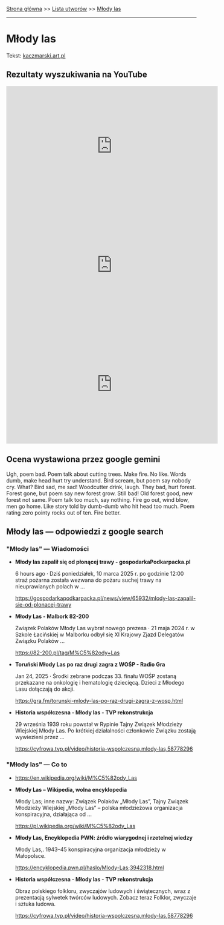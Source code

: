 [Strona główna](../index.md) >> [Lista utworów](../list.md) >> [Młody las](303.md)

---

# Młody las

Tekst: [kaczmarski.art.pl](https://www.kaczmarski.art.pl/tworczosc/wiersze/mlody-las/)

## Rezultaty wyszukiwania na YouTube

<iframe width="560" height="315" src="https://www.youtube.com/embed/VNZM9sYs18U?si=IdontcarewhotheIRSsendsImnotpayingtaxes" title="YouTube video player" frameborder="0" allow="accelerometer; autoplay; clipboard-write; encrypted-media; gyroscope; picture-in-picture; web-share" referrerpolicy="strict-origin-when-cross-origin" allowfullscreen></iframe>

<iframe width="560" height="315" src="https://www.youtube.com/embed/gK_-rX3EgLk?si=IdontcarewhotheIRSsendsImnotpayingtaxes" title="YouTube video player" frameborder="0" allow="accelerometer; autoplay; clipboard-write; encrypted-media; gyroscope; picture-in-picture; web-share" referrerpolicy="strict-origin-when-cross-origin" allowfullscreen></iframe>

<iframe width="560" height="315" src="https://www.youtube.com/embed/XMM5N1RXohk?si=IdontcarewhotheIRSsendsImnotpayingtaxes" title="YouTube video player" frameborder="0" allow="accelerometer; autoplay; clipboard-write; encrypted-media; gyroscope; picture-in-picture; web-share" referrerpolicy="strict-origin-when-cross-origin" allowfullscreen></iframe>

## Ocena wystawiona przez google gemini

Ugh, poem bad. Poem talk about cutting trees. Make fire. No like. Words dumb, make head hurt try understand. Bird scream, but poem say nobody cry. What? Bird sad, me sad! Woodcutter drink, laugh. They bad, hurt forest. Forest gone, but poem say new forest grow. Still bad! Old forest good, new forest not same. Poem talk too much, say nothing. Fire go out, wind blow, men go home. Like story told by dumb-dumb who hit head too much. Poem rating zero pointy rocks out of ten. Fire better. 


## Młody las — odpowiedzi z google search

### "Młody las" — Wiadomości

- **Młody las zapalił się od płonącej trawy - gospodarkaPodkarpacka.pl**

    6 hours ago  ·  Dziś poniedziałek, 10 marca 2025 r. po godzinie 12:00 straż pożarna została wezwana do pożaru suchej trawy na nieuprawianych polach w ... 

   <https://gospodarkapodkarpacka.pl/news/view/65932/mlody-las-zapalil-sie-od-plonacej-trawy>
- **Młody Las - Malbork 82-200**

    Związek Polaków Młody Las wybrał nowego prezesa · 21 maja 2024 r. w Szkole Łacińskiej w Malborku odbył się XI Krajowy Zjazd Delegatów Związku Polaków ... 

   <https://82-200.pl/tag/M%C5%82ody+Las>
- **Toruński Młody Las po raz drugi zagra z WOŚP - Radio Gra**

    Jan 24, 2025  ·  Środki zebrane podczas 33. finału WOŚP zostaną przekazane na onkologię i hematologię dziecięcą. Dzieci z Młodego Lasu dołączają do akcji. 

   <https://gra.fm/torunski-mlody-las-po-raz-drugi-zagra-z-wosp.html>
- **Historia współczesna - Młody las - TVP rekonstrukcja**

    29 września 1939 roku powstał w Rypinie Tajny Związek Młodzieży Wiejskiej Młody Las. Po krótkiej działalności członkowie Związku zostają wywiezieni przez ... 

   <https://cyfrowa.tvp.pl/video/historia-wspolczesna,mlody-las,58778296>

### "Młody las" — Co to

- <https://en.wikipedia.org/wiki/M%C5%82ody_Las>
- **Młody Las – Wikipedia, wolna encyklopedia**

    Młody Las; inne nazwy: Związek Polaków „Młody Las”, Tajny Związek Młodzieży Wiejskiej „Młody Las” – polska młodzieżowa organizacja konspiracyjna, działająca od ... 

   <https://pl.wikipedia.org/wiki/M%C5%82ody_Las>
- **Młody Las, Encyklopedia PWN: źródło wiarygodnej i rzetelnej wiedzy**

    Młody Las,. 1943–45 konspiracyjna organizacja młodzieży w Małopolsce. 

   <https://encyklopedia.pwn.pl/haslo/Mlody-Las;3942318.html>
- **Historia współczesna - Młody las - TVP rekonstrukcja**

    Obraz polskiego folkloru, zwyczajów ludowych i świątecznych, wraz z prezentacją sylwetek twórców ludowych. Zobacz teraz Folklor, zwyczaje i sztuka ludowa. 

   <https://cyfrowa.tvp.pl/video/historia-wspolczesna,mlody-las,58778296>

